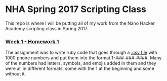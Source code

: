 # NHA Spring 2017 Scripting Class
This repo is where I will be putting all of my work from the Nano Hacker Academy scripting class in Spring 2017.
### [Week 1 - Homework 1](https://github.com/thebluecat5445/Scripting-NHA-Spring-2017/blob/Week-1/malformedTelephoneNumbers.rb)
The assignment was to write ruby code that goes through a [.csv file](https://github.com/thebluecat5445/Scripting-NHA-Spring-2017/blob/Week-1/import_telephone_numbers.csv) with 1000 phone numbers and put them into the format 1-###-###-####. Many of the numbers had letters, symbols, and emojis added in them and they were all in different formats, some with the 1 at the beginning and some without it.
